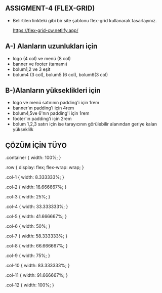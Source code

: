 ## ASSIGMENT-4 (FLEX-GRID)

- Belirtilen linkteki gibi bir site şablonu flex-grid kullanarak tasarlayınız.

  <https://flex-grid-cw.netlify.app/>

## A-) Alanların uzunlukları için

- logo (4 col) ve menü (8 col)
- banner ve footer (tamamı)
- bolum1,2 ve 3 eşit
- bolum4 (3 col), bolum5 (6 col), bolum6(3 col)

## B-)Alanların yükseklikleri için

- logo ve menü satırının padding'i için 1rem
- banner'ın padding'i için 4rem
- bolum4,5ve 6'nın padding'i için 1rem
- footer'ın padding'i için 2rem
- bolum 1,2,3 satırı için ise tarayıcının görülebilir alanından geriye kalan yükseklilk

## ÇÖZÜM İÇİN TÜYO

.container {
width: 100%;
}

.row {
display: flex;
flex-wrap: wrap;
}

.col-1 {
width: 8.333333%;
}

.col-2 {
width: 16.666667%;
}

.col-3 {
width: 25%;
}

.col-4 {
width: 33.333333%;
}

.col-5 {
width: 41.666667%;
}

.col-6 {
width: 50%;
}

.col-7 {
width: 58.333333%;
}

.col-8 {
width: 66.666667%;
}

.col-9 {
width: 75%;
}

.col-10 {
width: 83.333333%;
}

.col-11 {
width: 91.666667%;
}

.col-12 {
width: 100%;
}
